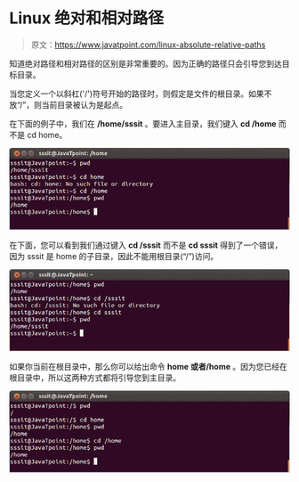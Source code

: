 # Linux 绝对和相对路径

> 原文：<https://www.javatpoint.com/linux-absolute-relative-paths>

知道绝对路径和相对路径的区别是非常重要的。因为正确的路径只会引导您到达目标目录。

当您定义一个以斜杠('/')符号开始的路径时，则假定是文件的根目录。如果不放“/”，则当前目录被认为是起点。

在下面的例子中，我们在 **/home/sssit** 。要进入主目录，我们键入 **cd /home** 而不是 cd home。

![Absolute and Relative Paths1](img/d7bb32a9fe08976037e642371efce267.png)

在下面，您可以看到我们通过键入 **cd /sssit** 而不是 **cd sssit** 得到了一个错误，因为 sssit 是 home 的子目录，因此不能用根目录(“/”)访问。

![Absolute and Relative Paths2](img/fe2a7f49ad47fc5c7dcabfc595793107.png)

如果你当前在根目录中，那么你可以给出命令 **home 或者/home** 。因为您已经在根目录中，所以这两种方式都将引导您到主目录。

![Absolute and Relative Paths3](img/39c156dd4861b47cd10b7109020ff9d5.png)